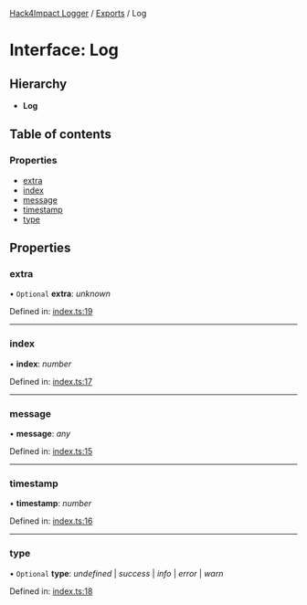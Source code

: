 [Hack4Impact Logger](https://github.com/YashTotale/logger/tree/main/docs/README.md) / [Exports](https://github.com/YashTotale/logger/tree/main/docs/modules.md) / Log

# Interface: Log

## Hierarchy

- **Log**

## Table of contents

### Properties

- [extra](https://github.com/YashTotale/logger/tree/main/docs/interfaces/log.md#extra)
- [index](https://github.com/YashTotale/logger/tree/main/docs/interfaces/log.md#index)
- [message](https://github.com/YashTotale/logger/tree/main/docs/interfaces/log.md#message)
- [timestamp](https://github.com/YashTotale/logger/tree/main/docs/interfaces/log.md#timestamp)
- [type](https://github.com/YashTotale/logger/tree/main/docs/interfaces/log.md#type)

## Properties

### extra

• `Optional` **extra**: _unknown_

Defined in: [index.ts:19](https://github.com/YashTotale/logger/blob/4e726a5/src/index.ts#L19)

---

### index

• **index**: _number_

Defined in: [index.ts:17](https://github.com/YashTotale/logger/blob/4e726a5/src/index.ts#L17)

---

### message

• **message**: _any_

Defined in: [index.ts:15](https://github.com/YashTotale/logger/blob/4e726a5/src/index.ts#L15)

---

### timestamp

• **timestamp**: _number_

Defined in: [index.ts:16](https://github.com/YashTotale/logger/blob/4e726a5/src/index.ts#L16)

---

### type

• `Optional` **type**: _undefined_ \| _success_ \| _info_ \| _error_ \| _warn_

Defined in: [index.ts:18](https://github.com/YashTotale/logger/blob/4e726a5/src/index.ts#L18)
